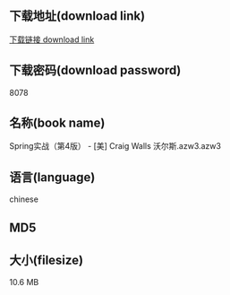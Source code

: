 ## 下载地址(download link)
[下载链接 download link](https://voluble-croquembouche-d321dc.netlify.app/?s=Spring%E5%AE%9E%E6%88%98%EF%BC%88%E7%AC%AC4%E7%89%88%EF%BC%89+-+%5B%E7%BE%8E%5D+Craig+Walls+%E6%B2%83%E5%B0%94%E6%96%AF.azw3)

## 下载密码(download password)
8078

## 名称(book name)
Spring实战（第4版） - [美] Craig Walls 沃尔斯.azw3.azw3

## 语言(language)
chinese

## MD5


## 大小(filesize)
10.6 MB
